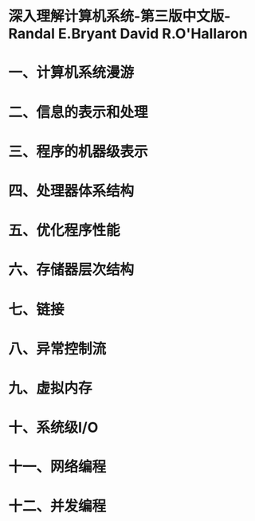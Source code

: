 # 深入理解计算机系统-第三版中文版-Randal E.Bryant David R.O'Hallaron

# 一、计算机系统漫游

# 二、信息的表示和处理

# 三、程序的机器级表示

# 四、处理器体系结构

# 五、优化程序性能

# 六、存储器层次结构

# 七、链接

# 八、异常控制流

# 九、虚拟内存

# 十、系统级I/O

# 十一、网络编程

# 十二、并发编程